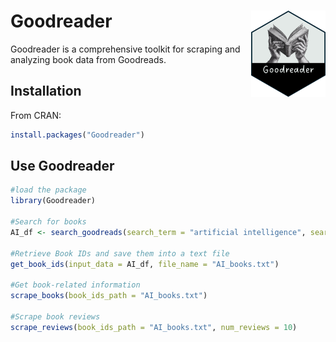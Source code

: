 
# Goodreader <a href="https://github.com/chaoliu-cl/Goodreader"><img src="man/figures/Goodreader.png" alt="Goodreader website" align="right" height="138"/></a>  

Goodreader is a comprehensive toolkit for scraping and analyzing book
data from Goodreads.

## Installation

From CRAN:

``` r
install.packages("Goodreader") 
```

## Use Goodreader

``` r
#load the package
library(Goodreader)

#Search for books
AI_df <- search_goodreads(search_term = "artificial intelligence", search_in = "title", num_books = 10, sort_by = "ratings")

#Retrieve Book IDs and save them into a text file
get_book_ids(input_data = AI_df, file_name = "AI_books.txt")

#Get book-related information
scrape_books(book_ids_path = "AI_books.txt")

#Scrape book reviews
scrape_reviews(book_ids_path = "AI_books.txt", num_reviews = 10)
```
